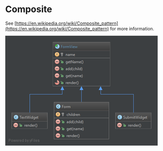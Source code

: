 Composite
========================================

See [https://en.wikipedia.org/wiki/Composite_pattern](https://en.wikipedia.org/wiki/Composite_pattern) for more information.

![Composite UML](doc/Composite.png)
